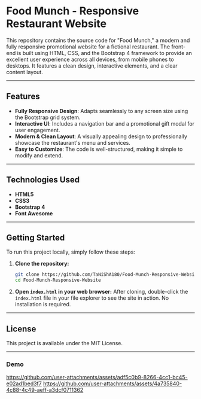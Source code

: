 # Food Munch - Responsive Restaurant Website

This repository contains the source code for "Food Munch," a modern and fully responsive promotional website for a fictional restaurant.
The front-end is built using HTML, CSS, and the Bootstrap 4 framework to provide an excellent user experience across all devices, 
from mobile phones to desktops. It features a clean design, interactive elements, and a clear content layout.

***
## Features

* **Fully Responsive Design**: Adapts seamlessly to any screen size using the Bootstrap grid system.
* **Interactive UI**: Includes a navigation bar and a promotional gift modal for user engagement.
* **Modern & Clean Layout**: A visually appealing design to professionally showcase the restaurant's menu and services.
* **Easy to Customize**: The code is well-structured, making it simple to modify and extend.

***
## Technologies Used

* **HTML5**
* **CSS3**
* **Bootstrap 4**
* **Font Awesome**

***
## Getting Started

To run this project locally, simply follow these steps:

1.  **Clone the repository:**
    ```sh
    git clone https://github.com/TaNiShA180/Food-Munch-Responsive-Website.git 
    cd Food-Munch-Responsive-Website
    ```
2.  **Open `index.html` in your web browser:**
    After cloning, double-click the `index.html` file in your file explorer to see the site in action. No installation is required.

***
##  License

This project is available under the MIT License.
***
### Demo 
https://github.com/user-attachments/assets/adf5c0b9-8266-4cc1-bc45-e02ad1bed3f7
https://github.com/user-attachments/assets/4a735840-4c88-4c49-aeff-a3dcf0711362
